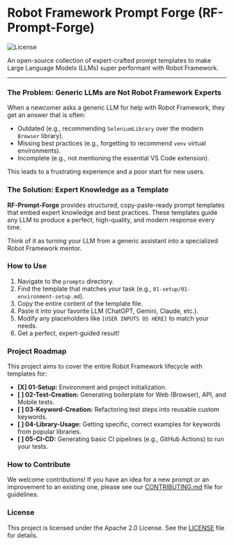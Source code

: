 # Robot Framework Prompt Forge (RF-Prompt-Forge)

![License](https://img.shields.io/badge/license-Apache_2.0-blue.svg)

An open-source collection of expert-crafted prompt templates to make Large Language Models (LLMs) super performant with Robot Framework.

---

### The Problem: Generic LLMs are Not Robot Framework Experts

When a newcomer asks a generic LLM for help with Robot Framework, they get an answer that is often:
-   Outdated (e.g., recommending `SeleniumLibrary` over the modern `Browser` library).
-   Missing best practices (e.g., forgetting to recommend `venv` virtual environments).
-   Incomplete (e.g., not mentioning the essential VS Code extension).

This leads to a frustrating experience and a poor start for new users.

### The Solution: Expert Knowledge as a Template

**RF-Prompt-Forge** provides structured, copy-paste-ready prompt templates that embed expert knowledge and best practices. These templates guide any LLM to produce a perfect, high-quality, and modern response every time.

Think of it as turning your LLM from a generic assistant into a specialized Robot Framework mentor.

### How to Use

1.  Navigate to the `prompts` directory.
2.  Find the template that matches your task (e.g., `01-setup/01-environment-setup.md`).
3.  Copy the entire content of the template file.
4.  Paste it into your favorite LLM (ChatGPT, Gemini, Claude, etc.).
5.  Modify any placeholders like `[USER INPUTS OS HERE]` to match your needs.
6.  Get a perfect, expert-guided result!

### Project Roadmap

This project aims to cover the entire Robot Framework lifecycle with templates for:

-   **[X] 01-Setup:** Environment and project initialization.
-   **[ ] 02-Test-Creation:** Generating boilerplate for Web (Browser), API, and Mobile tests.
-   **[ ] 03-Keyword-Creation:** Refactoring test steps into reusable custom keywords.
-   **[ ] 04-Library-Usage:** Getting specific, correct examples for keywords from popular libraries.
-   **[ ] 05-CI-CD:** Generating basic CI pipelines (e.g., GitHub Actions) to run your tests.

### How to Contribute

We welcome contributions! If you have an idea for a new prompt or an improvement to an existing one, please see our [CONTRIBUTING.md](CONTRIBUTING.md) file for guidelines.

### License

This project is licensed under the Apache 2.0 License. See the [LICENSE](LICENSE) file for details.
